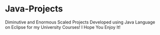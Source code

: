 # Java-Projects
Diminutive and Enormous Scaled Projects Developed using Java Language on Eclipse for my University Courses! I Hope You Enjoy It!
